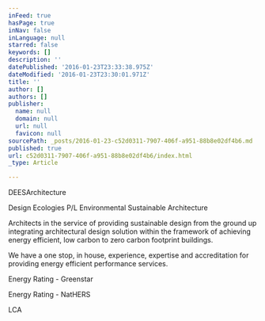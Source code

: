 ```yaml
---
inFeed: true
hasPage: true
inNav: false
inLanguage: null
starred: false
keywords: []
description: ''
datePublished: '2016-01-23T23:33:38.975Z'
dateModified: '2016-01-23T23:30:01.971Z'
title: ''
author: []
authors: []
publisher:
  name: null
  domain: null
  url: null
  favicon: null
sourcePath: _posts/2016-01-23-c52d0311-7907-406f-a951-88b8e02df4b6.md
published: true
url: c52d0311-7907-406f-a951-88b8e02df4b6/index.html
_type: Article

---
```

DEESArchitecture

Design Ecologies P/L Environmental Sustainable Architecture 

Architects in the service of providing sustainable design from the ground up integrating architectural design solution within the framework of achieving energy efficient, low carbon to zero carbon footprint buildings. 

We have a one stop, in house, experience, expertise and accreditation for providing energy efficient performance services.

Energy Rating - Greenstar 

Energy Rating - NatHERS 

LCA